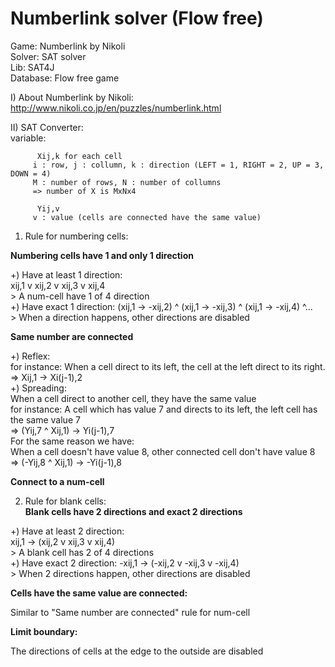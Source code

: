 # Numberlink solver (Flow free)  
Game: Numberlink by Nikoli  
Solver: SAT solver  
Lib: SAT4J  
Database: Flow free game  
  
I) About Numberlink by Nikoli:  
http://www.nikoli.co.jp/en/puzzles/numberlink.html  
  
II) SAT Converter:  
variable: 

          Xij,k for each cell  
         i : row, j : collumn, k : direction (LEFT = 1, RIGHT = 2, UP = 3, DOWN = 4)  
         M : number of rows, N : number of collumns  
         => number of X is MxNx4  
            
          Yij,v  
         v : value (cells are connected have the same value)  
1) Rule for numbering cells:   

  **Numbering cells have 1 and only 1 direction**  
  
  +) Have at least 1 direction:  
    xij,1 v xij,2 v xij,3 v xij,4  
    > A num-cell have 1 of 4 direction  
  +) Have exact 1 direction: 
    (xij,1 -> -xij,2) ^ (xij,1 -> -xij,3) ^ (xij,1 -> -xij,4) ^...  
    > When a direction happens, other directions are disabled  
    
  **Same number are connected**  
  
  +) Reflex:  
    for instance: When a cell direct to its left, the cell at the left direct to its right.  
    => Xij,1 -> Xi(j-1),2  
  +) Spreading:  
    When a cell direct to another cell, they have the same value  
    for instance: A cell which has value 7 and directs to its left, the left cell has the same value 7  
    => (Yij,7 ^ Xij,1) -> Yi(j-1),7  
    For the same reason we have:  
    When a cell doesn't have value 8, other connected cell don't have value 8  
    => (-Yij,8 ^ Xij,1) -> -Yi(j-1),8  
      
  **Connect to a num-cell**  
  
2) Rule for blank cells:  
  **Blank cells have 2 directions and exact 2 directions**  
    
  +) Have at least 2 direction:  
    xij,1 -> (xij,2 v xij,3 v xij,4)  
    > A blank cell has 2 of 4 directions  
  +) Have exact 2 direction: 
    -xij,1 -> (-xij,2 v -xij,3 v -xij,4)  
    > When 2 directions happen, other directions are disabled  
      
  **Cells have the same value are connected:**  
     
   Similar to "Same number are connected" rule for num-cell  
   
  **Limit boundary:**  
    
  The directions of cells at the edge to the outside are disabled  
